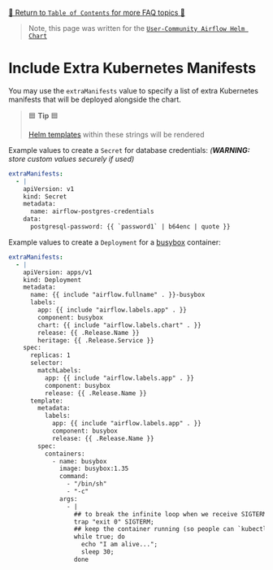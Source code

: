 [🔗 Return to `Table of Contents` for more FAQ topics 🔗](https://github.com/santosr2/airflow-community-chart/tree/main/charts/airflow#frequently-asked-questions)

> Note, this page was written for the [`User-Community Airflow Helm Chart`](https://github.com/santosr2/airflow-community-chart/tree/main/charts/airflow)

# Include Extra Kubernetes Manifests

You may use the `extraManifests` value to specify a list of extra Kubernetes manifests that will be deployed alongside the chart.

> 🟦 __Tip__ 🟦
>
> [Helm templates](https://helm.sh/docs/chart_template_guide/functions_and_pipelines/) within these strings will be rendered

Example values to create a `Secret` for database credentials: _(__WARNING:__ store custom values securely if used)_

```yaml
extraManifests:
  - |
    apiVersion: v1
    kind: Secret
    metadata:
      name: airflow-postgres-credentials
    data:
      postgresql-password: {{ `password1` | b64enc | quote }}
```

Example values to create a `Deployment` for a [busybox](https://busybox.net/) container:

```yaml
extraManifests:
  - |
    apiVersion: apps/v1
    kind: Deployment
    metadata:
      name: {{ include "airflow.fullname" . }}-busybox
      labels:
        app: {{ include "airflow.labels.app" . }}
        component: busybox
        chart: {{ include "airflow.labels.chart" . }}
        release: {{ .Release.Name }}
        heritage: {{ .Release.Service }}
    spec:
      replicas: 1
      selector:
        matchLabels:
          app: {{ include "airflow.labels.app" . }}
          component: busybox
          release: {{ .Release.Name }}
      template:
        metadata:
          labels:
            app: {{ include "airflow.labels.app" . }}
            component: busybox
            release: {{ .Release.Name }}
        spec:
          containers:
            - name: busybox
              image: busybox:1.35
              command:
                - "/bin/sh"
                - "-c"
              args:
                - |
                  ## to break the infinite loop when we receive SIGTERM
                  trap "exit 0" SIGTERM;
                  ## keep the container running (so people can `kubectl exec -it` into it)
                  while true; do
                    echo "I am alive...";
                    sleep 30;
                  done
```